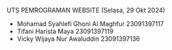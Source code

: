 UTS PEMROGRAMAN WEBSITE (Selasa, 29 Okt 2024)
<br>
<ul>
  <li>Mohamad Syahlefi Ghoni Al Maghfur  23091397117</li>
  <li>Tifani Harista Maya  23091397119</li>
  <li>Vicky Wijaya Nur Awaluddin  23091397136</li>
</ul>
